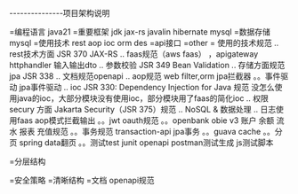 ---------------项目架构说明

=编程语言 java21
=重要框架  jdk jax-rs javalin hibernate mysql
=数据存储  mysql
=使用技术 rest aop ioc orm des
=api接口
=other
= 使用的技术规范
.. rest技术方面 JSR 370	JAX-RS
.. faas规范（aws faas） ，apigateway httphandler 输入输出dto
.. 参数校验 JSR 349	 Bean Validation
.. 存储方面规范 jpa JSR 338
.. 文档规范openapi
.. aop规范 web filter,orm jpa拦截器
。。事件驱动  jpa事件驱动
.. ioc JSR 330: Dependency Injection for Java 规范
没怎么使用java的ioc，大部分模块没有使用ioc，部分模块用了faas的简化ioc
.. 权限secury 方面 Jakarta Security（JSR 375）规范
.. NoSQL & 数据处理
.. 日志使用faas aop模式拦截输出
。。jwt  oauth规范
。。openbank obie v3 账户 余额 流水 报表 充值规范
。。事务规范  transaction-api  jpa事务
。。guava cache
。。分页  spring data翻页
。。测试test junit openapi  postman测试生成
js测试脚本  

=分层结构

=安全策略
=清晰结构
=文档 openapi规范